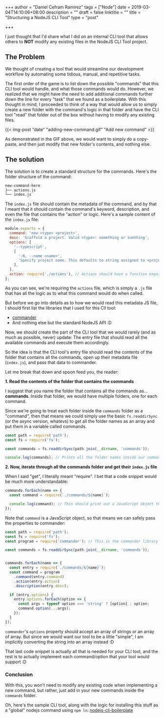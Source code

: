 +++
author = "Daniel Cefram Ramirez"
tags = ["Node"]
date = 2019-03-04T14:10:06+08:00
description = ""
draft = false
linktitle = ""
title = "Structuring a NodeJS CLI Tool"
type = "post"

+++

I just thought that I'd share what I did on an internal CLI tool that allows others to **NOT** modify any existing files in the NodeJS CLI Tool project.

## The Problem

We thought of creating a tool that would streamline our development workflow by automating some tidious, manual, and repetitive tasks.

The first order of the game is to list down the possible "commands" that this CLI tool would handle, and what those commands would do. However, we realized that we might have the need to add additional commands further down the line for every "task" that we found as a boilerplate. With this thought in mind, I proceeded to think of a way that would allow us to simply create a new folder with the command's logic in that folder and have the CLI tool "read" that folder out of the box without having to modify any existing files.

{{< img-post "date" "adding-new-command.gif" "Add new command" >}}

As demonstrated in the GIF above, we would want to simply do a copy-paste, and then just modify that new folder's contents, and nothing else.

## The solution

The solution is to create a standard structure for the commands. Here's the folder structure of the command:

```bash
new-command-here
├── actions.js
└── index.js
```

The `index.js` file should contain the metadata of the command, and by that I meant that it should contain the command's keyword, description, and even the file that contains the "action" or logic. Here's a sample content of the `index.js` file:

```javascript
module.exports = {
  command: 'new <type> <project>',
  desc: 'Scaffold a project. Valid <type>: something or sumthing',
  options: [
    '--typescript',
    [
      '-N, --name <name>',
      'Specify project name. This defaults to string assigned to <project> param',
    ],
  ],
  action: require('./actions'), // Actions should have a function exported by default, and that function would get executed when this command is "called".
};
```

As you can see, we're requiring the `actions` file, which is simply a `.js` file that has all the logic as to what this command would do when called.

But before we go into details as to how we would read this metadata JS file, I should first list the libraries that I used for this ClI tool:

- [commander](https://github.com/tj/commander.js/)
- And nothing else but the standard NodeJS API :D

Now, we should create the part of the CLI tool that we would rarely (and as much as possible, never) update: The entry file that should read all the available commands and execute them accordingly.

So the idea is that the CLI tool's entry file should read the contents of the folder that contains all the commands, open up their metadata file (`index.js`), and pass that data to commander.

Let me break that down and spoon feed you, the reader:

**1. Read the contents of the folder that contains the commands**

I suggest that you name the folder that contains all the commands as... **commands**. Inside that folder, we would have multiple folders, one for each command.

Since we're going to treat each folder inside the `commands` folder as a "command", then that means we could simply use the basic `fs.readdirSync` (or the async version, whatevs) to get all the folder names as an array and put them in a variable called commands.

```javascript
const path = require('path');
const fs = require('fs');

const commands = fs.readdirSync(path.join(__dirname, 'commands'));

console.log(commands); // Prints all the folder names inside our commands folder
```

**2. Now, iterate through all the commands folder and get their `index.js` file**

When I said "get", I literally meant "require". I bet that a code snippet would be much more understandable:

```javascript
commands.forEach(name => {
  const command = require(`./commands/${name}`);

  console.log(command); // This should print out a JavaScript object that contains the contents of commands/<command>/index.js
});
```

Note that `command` is a JavaScript object, so that means we can safely pass the properties to commander:

```javascript
const path = require('path');
const fs = require('fs');
const program = require('commander'); // This is the commander library that I listed above.

const commands = fs.readdirSync(path.join(__dirname, 'commands'));


commands.forEach(name => {
  const entry = require(`./commands/${name}`);
  const command = program
    .command(entry.command)
    .action(entry.action)
    .description(entry.desc);

  if (entry.options) {
    entry.options.forEach(option => {
      const args = typeof option === 'string' ? [option] : option;
      command.option(...args);
    });
  }
});
```

`commander`'s `options` property should accept an array of strings or an array of array. But since we would want our tool to be a little "simple", I am implicitly converting the string into an array instead :D

That last code snippet is actually all that is needed for your CLI tool, and the rest is to actually implement each command/option that your tool would support :D

### Conclusion

With this, you won't need to modify any existing code when implementing a new command, but rather, just add in your new commands inside the `commands` folder.

Oh, here's the sample CLI tool, along with the logic for installing this stuff as a "global" nodejs command using `npm ln`: [nodejs-cli-boilerplate](https://github.com/dcefram/nodejs-cli-boilerplate)
